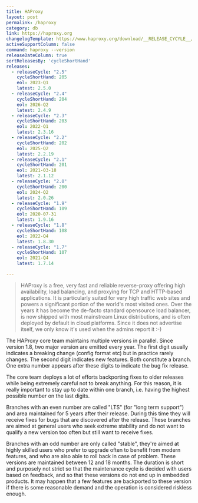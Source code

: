 ```yaml
---
title: HAProxy
layout: post
permalink: /haproxy
category: db
link: https://haproxy.org
changelogTemplate: https://www.haproxy.org/download/__RELEASE_CYCYLE__/src/CHANGELOG
activeSupportColumn: false
command: haproxy --version
releaseDateColumn: true
sortReleasesBy: 'cycleShortHand'
releases:
  - releaseCycle: "2.5"
    cycleShortHand: 205
    eol: 2023-Q1
    latest: 2.5.0
  - releaseCycle: "2.4"
    cycleShortHand: 204
    eol: 2026-Q2
    latest: 2.4.9
  - releaseCycle: "2.3"
    cycleShortHand: 203
    eol: 2022-Q1
    latest: 2.3.16
  - releaseCycle: "2.2"
    cycleShortHand: 202
    eol: 2025-Q2
    latest: 2.2.19
  - releaseCycle: "2.1"
    cycleShortHand: 201
    eol: 2021-03-18
    latest: 2.1.12
  - releaseCycle: "2.0"
    cycleShortHand: 200
    eol: 2024-Q2
    latest: 2.0.26
  - releaseCycle: "1.9"
    cycleShortHand: 109
    eol: 2020-07-31
    latest: 1.9.16
  - releaseCycle: "1.8"
    cycleShortHand: 108
    eol: 2022-Q4
    latest: 1.8.30
  - releaseCycle: "1.7"
    cycleShortHand: 107
    eol: 2021-Q4
    latest: 1.7.14

---
```


>HAProxy is a free, very fast and reliable reverse-proxy offering high availability, load balancing, and proxying for TCP and HTTP-based applications. It is particularly suited for very high traffic web sites and powers a significant portion of the world's most visited ones. Over the years it has become the de-facto standard opensource load balancer, is now shipped with most mainstream Linux distributions, and is often deployed by default in cloud platforms. Since it does not advertise itself, we only know it's used when the admins report it :-)

The HAProxy core team maintains multiple versions in parallel. Since version 1.8, two major version are emitted every year. The first digit usually indicates a breaking change (config format etc) but in practice rarely changes. The second digit indicates new features. Both constitute a branch. One extra number appears after these digits to indicate the bug fix release.

The core team deploys a lot of efforts backporting fixes to older releases while being extremely careful not to break anything. For this reason, it is really important to stay up to date within one branch, i.e. having the highest possible number on the last digits.

Branches with an even number are called "LTS" (for "long term support") and area maintained for 5 years after their release. During this time they will receive fixes for bugs that are discovered after the release. These branches are aimed at general users who seek extreme stability and do not want to qualify a new version too often but still want to receive fixes.

Branches with an odd number are only called "stable", they're aimed at highly skilled users who prefer to upgrade often to benefit from modern features, and who are also able to roll back in case of problem. These versions are maintained between 12 and 18 months. The duration is short and purposely not strict so that the maintenance cycle is decided with users based on feedback, and so that these versions do not end up in embedded products. It may happen that a few features are backported to these version if there is some reasonable demand and the operation is considered riskless enough.
